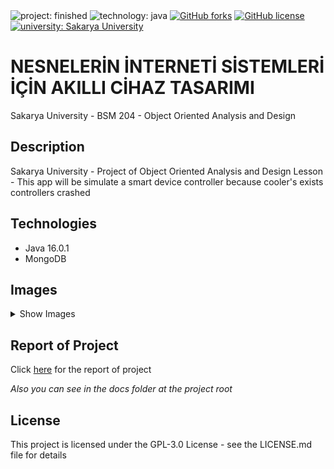 <div>
  <img alt="project: finished" src="https://img.shields.io/badge/project-finished-success"/>
  <img alt="technology: java" src="https://img.shields.io/badge/technology-java-success"/>
  <a href="https://github.com/oSoloTurk/NesneYonelimliAnalizveTasarim/network"><img alt="GitHub forks" src="https://img.shields.io/github/forks/oSoloTurk/NesneYonelimliAnalizveTasarim"></a>
  <a href="https://github.com/oSoloTurk/NesneYonelimliAnalizveTasarim/blob/main/LICENSE"><img alt="GitHub license" src="https://img.shields.io/github/license/oSoloTurk/NesneYonelimliAnalizveTasarim"></a>
  <a href="https://sakarya.edu.tr"><img alt="university: Sakarya University" src="https://img.shields.io/badge/sakarya-university-blue"/></a>
</div>

# 
# NESNELERİN İNTERNETİ SİSTEMLERİ İÇİN AKILLI CİHAZ TASARIMI

Sakarya University - BSM 204 - Object Oriented Analysis and Design

## Description

Sakarya University - Project of Object Oriented Analysis and Design Lesson  - This app will be simulate a smart device controller because cooler's exists controllers crashed   

## Technologies

* Java 16.0.1
* MongoDB


## Images

<details>
  <summary> Show Images </summary>
  <img src="https://i.imgur.com/Z1tncDQ.png" alt="login_screen"></img>
  <img src="https://i.imgur.com/DmOQthB.png" alt="open_cooler"></img>
  <img src="https://i.imgur.com/9iWadYY.png" alt="close_cooler"></img>
</details>

## Report of Project

Click <a href="https://github.com/oSoloTurk/NesneYonelimliAnalizveTasarim/blob/main/docs/report.pdf">here</a> for the report of project

*Also you can see in the docs folder at the project root*

## License

This project is licensed under the GPL-3.0 License - see the LICENSE.md file for details
